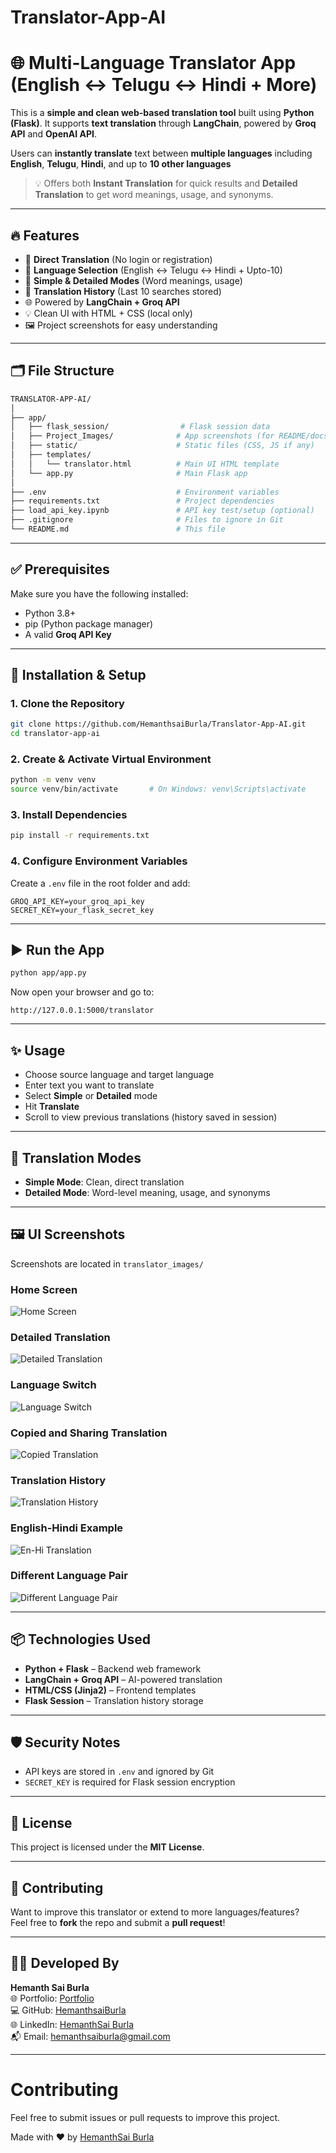 # Translator-App-AI
# 🌐 Multi-Language Translator App (English ↔ Telugu ↔ Hindi + More)

This is a **simple and clean web-based translation tool** built using **Python (Flask)**. It supports **text translation** through **LangChain**, powered by **Groq API** and **OpenAI API**.

Users can **instantly translate** text between **multiple languages** including **English**, **Telugu**, **Hindi**, and up to **10 other languages**

> 💡 Offers both **Instant Translation** for quick results and **Detailed Translation** to get word meanings, usage, and synonyms.


---

## 🔥 Features

- 🎯 **Direct Translation** (No login or registration)  
- 🔁 **Language Selection** (English ↔ Telugu ↔ Hindi + Upto-10)  
- 🧠 **Simple & Detailed Modes** (Word meanings, usage)  
- 🧾 **Translation History** (Last 10 searches stored)  
- 🌐 Powered by **LangChain + Groq API**  
- 💡 Clean UI with HTML + CSS (local only)  
- 🖼️ Project screenshots for easy understanding  

---

## 🗂️ File Structure

```bash
TRANSLATOR-APP-AI/
│
├── app/
│   ├── flask_session/                # Flask session data
│   ├── Project_Images/              # App screenshots (for README/docs)
│   ├── static/                      # Static files (CSS, JS if any)
│   ├── templates/
│   │   └── translator.html          # Main UI HTML template
│   └── app.py                       # Main Flask app
│
├── .env                             # Environment variables
├── requirements.txt                 # Project dependencies
├── load_api_key.ipynb               # API key test/setup (optional)
├── .gitignore                       # Files to ignore in Git
└── README.md                        # This file
```

---

## ✅ Prerequisites

Make sure you have the following installed:

- Python 3.8+  
- pip (Python package manager)  
- A valid **Groq API Key**

---

## 🚀 Installation & Setup

### 1. Clone the Repository

```bash
git clone https://github.com/HemanthsaiBurla/Translator-App-AI.git
cd translator-app-ai
```

### 2. Create & Activate Virtual Environment

```bash
python -m venv venv
source venv/bin/activate       # On Windows: venv\Scripts\activate
```

### 3. Install Dependencies

```bash
pip install -r requirements.txt
```

### 4. Configure Environment Variables

Create a `.env` file in the root folder and add:

```env
GROQ_API_KEY=your_groq_api_key
SECRET_KEY=your_flask_secret_key
```

---

## ▶️ Run the App

```bash
python app/app.py
```

Now open your browser and go to:

```
http://127.0.0.1:5000/translator
```

---

## ✨ Usage

- Choose source language and target language  
- Enter text you want to translate  
- Select **Simple** or **Detailed** mode  
- Hit **Translate**  
- Scroll to view previous translations (history saved in session)

---

## 🧠 Translation Modes

- **Simple Mode**: Clean, direct translation  
- **Detailed Mode**: Word-level meaning, usage, and synonyms  

---

## 🖼️ UI Screenshots

Screenshots are located in `translator_images/`

### Home Screen  
![Home Screen](https://github.com/HemanthsaiBurla/Translator-App-AI/blob/main/translator_images/T_HomeScreen_Tran.png)

### Detailed Translation  
![Detailed Translation](https://github.com/HemanthsaiBurla/Translator-App-AI/blob/main/translator_images/T_detail_translation.png)

### Language Switch  
![Language Switch](https://github.com/HemanthsaiBurla/Translator-App-AI/blob/main/translator_images/T_Lan_switch.png)

### Copied and Sharing Translation  
![Copied Translation](https://github.com/HemanthsaiBurla/Translator-App-AI/blob/main/translator_images/T_Sharing_Copied_Text.png)

### Translation History  
![Translation History](https://github.com/HemanthsaiBurla/Translator-App-AI/blob/main/translator_images/T_Tran_History.png)

### English-Hindi Example  
![En-Hi Translation](https://github.com/HemanthsaiBurla/Translator-App-AI/blob/main/translator_images/T_Detail_tran_En-Hi.png)

### Different Language Pair  
![Different Language Pair](https://github.com/HemanthsaiBurla/Translator-App-AI/blob/main/translator_images/T_with_diff_lan.png)


---

## 📦 Technologies Used

- **Python + Flask** – Backend web framework  
- **LangChain + Groq API** – AI-powered translation  
- **HTML/CSS (Jinja2)** – Frontend templates  
- **Flask Session** – Translation history storage  

---

## 🛡️ Security Notes

- API keys are stored in `.env` and ignored by Git  
- `SECRET_KEY` is required for Flask session encryption  

---

## 📃 License

This project is licensed under the **MIT License**.

---

## 🤝 Contributing

Want to improve this translator or extend to more languages/features?  
Feel free to **fork** the repo and submit a **pull request**!

---

## 👨‍💻 Developed By

**Hemanth Sai Burla**  
🌐 Portfolio: [Portfolio](https://hemanthsaiburla.netlify.app)  
💻 GitHub:    [HemanthsaiBurla](https://github.com/HemanthsaiBurla)  
🌐 LinkedIn:  [HemanthSai Burla](https://www.linkedin.com/in/hemanthsaiburla/)  
📬 Email:     hemanthsaiburla@gmail.com  

---

# Contributing
 
 Feel free to submit issues or pull requests to improve this project.
 
 Made with ❤️ by [HemanthSai Burla](https://www.linkedin.com/in/hemanthsaiburla/)
